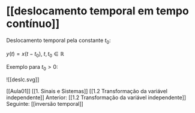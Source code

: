 # [[deslocamento temporal em tempo contínuo]]

Deslocamento temporal pela constante $t_0$:

$y(t)=x(t-t_0),\; t, t_0 \in \mathbb{R}$

Exemplo para $t_0>0$:

![[deslc.svg]]

[[Aula01]]
[[1. Sinais e Sistemas]]
[[1.2 Transformação da variável independente]]
Anterior: [[1.2 Transformação da variável independente]]
Seguinte: [[inversão temporal]]
